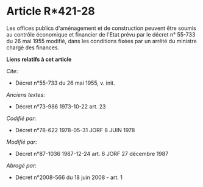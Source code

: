 # Article R*421-28

Les offices publics d'aménagement et de construction peuvent être soumis au contrôle économique et financier de l'Etat prévu
par le décret n° 55-733 du 26 mai 1955 modifié, dans les conditions fixées par un arrêté du ministre chargé des finances.

**Liens relatifs à cet article**

_Cite_:

  - Décret n°55-733 du 26 mai 1955, v. init.

_Anciens textes_:

  - Décret n°73-986 1973-10-22 art. 23

_Codifié par_:

  - Décret n°78-622 1978-05-31 JORF 8 JUIN 1978

_Modifié par_:

  - Décret n°87-1036 1987-12-24 art. 6 JORF 27 décembre 1987

_Abrogé par_:

  - Décret n°2008-566 du 18 juin 2008 - art. 1
